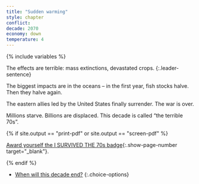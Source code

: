 ```yaml
---
title: "Sudden warming"
style: chapter
conflict: 
decade: 2070
economy: down
temperature: 4
---
```


{% include variables %}

The effects are terrible: mass extinctions, devastated crops. 
{:.leader-sentence}

The biggest impacts are in the oceans – in the first year, fish stocks halve. Then they halve again.

The eastern allies led by the United States finally surrender. The war is over.

Millions starve. Billions are displaced. This decade is called “the terrible 70s”.

{% if site.output == "print-pdf" or site.output == "screen-pdf" %}

[Award yourself the I SURVIVED THE 70s badge](endmatter_shiny-badges.html){:.show-page-number target="_blank"}.

{% endif %}

- [When will this decade end?](part-page_2080-climate-wars.html)
{:.choice-options}

